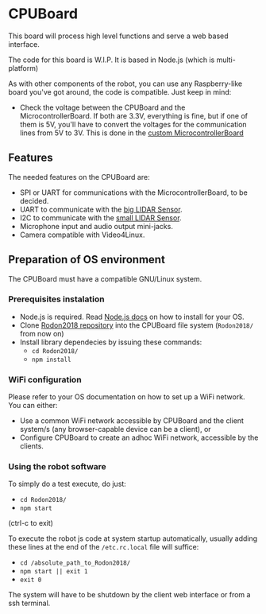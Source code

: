 # CPUBoard

This board will process high level functions and serve a web based interface.

The code for this board is W.I.P. It is based in Node.js (which is multi-platform)

As with other components of the robot, you can use any Raspberry-like board you've got around, the code is compatible. Just keep in mind:
 
- Check the voltage between the CPUBoard and the MicrocontrollerBoard. If both are 3.3V, everything is fine, but if one of them is 5V, you'll have to convert the voltages for the communication lines from 5V to 3V. This is done in the [custom MicrocontrollerBoard](2_MicrocontrollerBoard.md)


## Features

The needed features on the CPUBoard are:

- SPI or UART for communications with the MicrocontrollerBoard, to be decided.
- UART to communicate with the [big LIDAR Sensor](5_Sensors.md#big-lidar-sensor).
- I2C to communicate with the [small LIDAR Sensor](5_Sensors.md#small-lidar-sensor).
- Microphone input and audio output mini-jacks.
- Camera compatible with Video4Linux.


## Preparation of OS environment

The CPUBoard must have a compatible GNU/Linux system.

### Prerequisites instalation

- Node.js is required. Read [Node.js docs](https://nodejs.org/) on how to install for your OS.
- Clone [Rodon2018 repository](https://github.com/yomboprime/Rodon2018.git) into the CPUBoard file system (`Rodon2018/` from now on)
- Install library dependecies by issuing these commands:
  - `cd Rodon2018/`
  - `npm install`

### WiFi configuration

Please refer to your OS documentation on how to set up a WiFi network. You can either:

- Use a common WiFi network accessible by CPUBoard and the client system/s (any browser-capable device can be a client), or
- Configure CPUBoard to create an adhoc WiFi network, accessible by the clients.

### Using the robot software

To simply do a test execute, do just:

- `cd Rodon2018/`
- `npm start`

(ctrl-c to exit)

To execute the robot js code at system startup automatically, usually adding these lines at the end of the `/etc.rc.local` file will suffice:

- `cd /absolute_path_to_Rodon2018/`
- `npm start || exit 1`
- `exit 0`

The system will have to be shutdown by the client web interface or from a ssh terminal.

